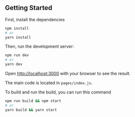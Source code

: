 ## Getting Started

First, install the dependencies

```bash
npm install
# or
yarn install
```

Then, run the development server:

```bash
npm run dev
# or
yarn dev
```

Open [http://localhost:3000](http://localhost:3000) with your browser to see the result.

The main code is located in `pages/index.js`.

To build and run the build, you can run this command

```bash
npm run build && npm start
# or
yarn build && yarn start
```

